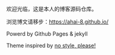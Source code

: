 欢迎光临，这是本人的博客源码仓库。

浏览博文请移步：https://ahai-8.github.io/

Powerd by Github Pages & jekyll

Theme inspired by [no style, please!](https://riggraz.dev/no-style-please/)

